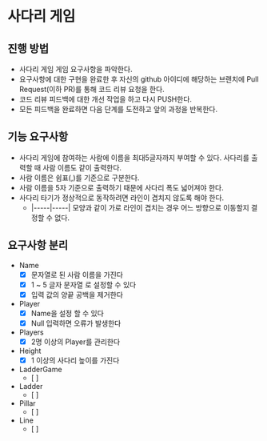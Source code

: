 # 사다리 게임
## 진행 방법
* 사다리 게임 게임 요구사항을 파악한다.
* 요구사항에 대한 구현을 완료한 후 자신의 github 아이디에 해당하는 브랜치에 Pull Request(이하 PR)를 통해 코드 리뷰 요청을 한다.
* 코드 리뷰 피드백에 대한 개선 작업을 하고 다시 PUSH한다.
* 모든 피드백을 완료하면 다음 단계를 도전하고 앞의 과정을 반복한다.

## 기능 요구사항
* 사다리 게임에 참여하는 사람에 이름을 최대5글자까지 부여할 수 있다. 사다리를 출력할 때 사람 이름도 같이 출력한다.
* 사람 이름은 쉼표(,)를 기준으로 구분한다.
* 사람 이름을 5자 기준으로 출력하기 때문에 사다리 폭도 넓어져야 한다.
* 사다리 타기가 정상적으로 동작하려면 라인이 겹치지 않도록 해야 한다.
  * |-----|-----| 모양과 같이 가로 라인이 겹치는 경우 어느 방향으로 이동할지 결정할 수 없다.


## 요구사항 분리
- Name 
  - [x] 문자열로 된 사람 이름을 가진다
  - [x] 1 ~ 5 글자 문자열 로 설정할 수 있다
  - [x] 입력 값의 양끝 공백을 제거한다
- Player
  - [x] Name을 설정 할 수 있다
  - [x] Null 입력하면 오류가 발생한다
- Players
  - [x] 2명 이상의 Player를 관리한다
- Height
  - [x] 1 이상의 사다리 높이를 가진다
- LadderGame
  - [ ]
- Ladder
  - [ ]
- Pillar
  - [ ]
- Line
  - [ ] 

